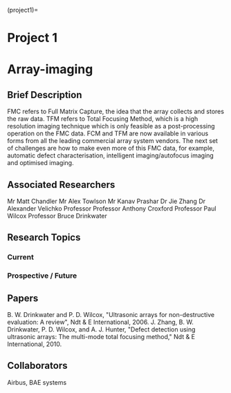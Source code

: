 (project1)=
# Project 1

# Array-imaging

## Brief Description
FMC refers to Full Matrix Capture, the idea that the array collects and stores the raw data. TFM refers to Total Focusing Method, which is a high resolution imaging technique which is only feasible as a post-processing operation on the FMC data. FCM and TFM are now available in various forms from all the leading commercial array system vendors. The next set of challenges are how to make even more of this FMC data, for example, automatic defect characterisation, intelligent imaging/autofocus imaging and optimised imaging.
## Associated Researchers
Mr Matt Chandler
Mr Alex Towlson
Mr Kanav Prashar
Dr Jie Zhang 
Dr Alexander Velichko
Professor Professor Anthony Croxford
Professor Paul Wilcox
Professor Bruce Drinkwater
## Research Topics
### Current

### Prospective / Future

## Papers
B. W. Drinkwater and P. D. Wilcox, "Ultrasonic arrays for non-destructive evaluation: A review", Ndt & E International, 2006.
J. Zhang, B. W. Drinkwater, P. D. Wilcox, and A. J. Hunter, "Defect detection using ultrasonic arrays: The multi-mode total focusing method," Ndt & E International, 2010.
## Collaborators
Airbus, BAE systems
